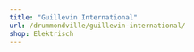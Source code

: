 ```yaml
---
title: "Guillevin International"
url: /drummondville/guillevin-international/
shop: Elektrisch
---
```

